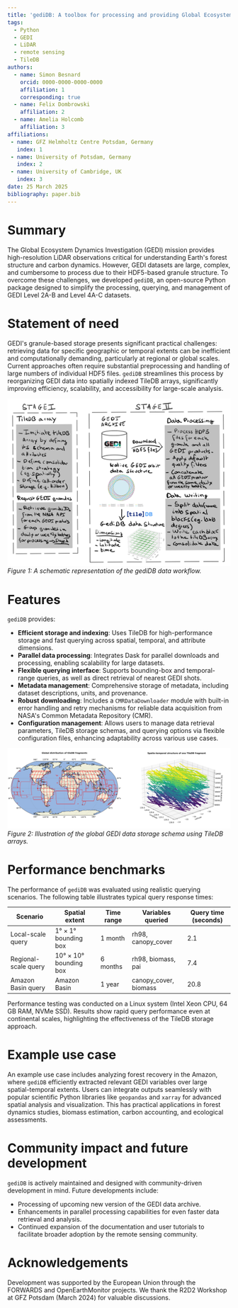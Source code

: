 ```yaml
---
title: 'gediDB: A toolbox for processing and providing Global Ecosystem Dynamics Investigation (GEDI) L2A-B and L4A-C data'
tags:
  - Python
  - GEDI
  - LiDAR
  - remote sensing
  - TileDB
authors:
  - name: Simon Besnard
    orcid: 0000-0000-0000-0000
    affiliation: 1
    corresponding: true
  - name: Felix Dombrowski
    affiliation: 2
  - name: Amelia Holcomb
    affiliation: 3
affiliations:
 - name: GFZ Helmholtz Centre Potsdam, Germany
   index: 1
 - name: University of Potsdam, Germany
   index: 2
 - name: University of Cambridge, UK
   index: 3
date: 25 March 2025
bibliography: paper.bib
---
```


# Summary

The Global Ecosystem Dynamics Investigation (GEDI) mission provides high-resolution LiDAR observations critical for understanding Earth's forest structure and carbon dynamics. However, GEDI datasets are large, complex, and cumbersome to process due to their HDF5-based granule structure. To overcome these challenges, we developed `gediDB`, an open-source Python package designed to simplify the processing, querying, and management of GEDI Level 2A-B and Level 4A-C datasets.

# Statement of need

GEDI's granule-based storage presents significant practical challenges: retrieving data for specific geographic or temporal extents can be inefficient and computationally demanding, particularly at regional or global scales. Current approaches often require substantial preprocessing and handling of large numbers of individual HDF5 files. `gediDB` streamlines this process by reorganizing GEDI data into spatially indexed TileDB arrays, significantly improving efficiency, scalability, and accessibility for large-scale analysis.

![A schematic representation](figs/GEDIDB_FLOWCHART.png)
*Figure 1: A schematic representation of the gediDB data workflow.*

# Features

`gediDB` provides:

- **Efficient storage and indexing**: Uses TileDB for high-performance storage and fast querying across spatial, temporal, and attribute dimensions.
- **Parallel data processing**: Integrates Dask for parallel downloads and processing, enabling scalability for large datasets.
- **Flexible querying interface**: Supports bounding-box and temporal-range queries, as well as direct retrieval of nearest GEDI shots.
- **Metadata management**: Comprehensive storage of metadata, including dataset descriptions, units, and provenance.
- **Robust downloading**: Includes a `CMRDataDownloader` module with built-in error handling and retry mechanisms for reliable data acquisition from NASA's Common Metadata Repository (CMR).
- **Configuration management**: Allows users to manage data retrieval parameters, TileDB storage schemas, and querying options via flexible configuration files, enhancing adaptability across various use cases.

![TileDB schema illustration](figs/tileDB_fragment_structure.png)
*Figure 2: Illustration of the global GEDI data storage schema using TileDB arrays.*

# Performance benchmarks

The performance of `gediDB` was evaluated using realistic querying scenarios. The following table illustrates typical query response times:

| Scenario                  | Spatial extent         | Time range | Variables queried           | Query time (seconds) |
|---------------------------|------------------------|------------|-----------------------------|----------------------|
| Local-scale query         | 1° × 1° bounding box   | 1 month    | rh98, canopy_cover          | 2.1                  |
| Regional-scale query      | 10° × 10° bounding box | 6 months   | rh98, biomass, pai          | 7.4                  |
| Amazon Basin query        | Amazon Basin           | 1 year     | canopy_cover, biomass       | 20.8                 |

Performance testing was conducted on a Linux system (Intel Xeon CPU, 64 GB RAM, NVMe SSD). Results show rapid query performance even at continental scales, highlighting the effectiveness of the TileDB storage approach.

# Example use case

An example use case includes analyzing forest recovery in the Amazon, where `gediDB` efficiently extracted relevant GEDI variables over large spatial-temporal extents. Users can integrate outputs seamlessly with popular scientific Python libraries like `geopandas` and `xarray` for advanced spatial analysis and visualization. This has practical applications in forest dynamics studies, biomass estimation, carbon accounting, and ecological assessments.

# Community impact and future development

`gediDB` is actively maintained and designed with community-driven development in mind. Future developments include:
- Processing of upcoming new version of the GEDI data archive.
- Enhancements in parallel processing capabilities for even faster data retrieval and analysis.
- Continued expansion of the documentation and user tutorials to facilitate broader adoption by the remote sensing community.

# Acknowledgements

Development was supported by the European Union through the FORWARDS and OpenEarthMonitor projects. We thank the R2D2 Workshop at GFZ Potsdam (March 2024) for valuable discussions.






